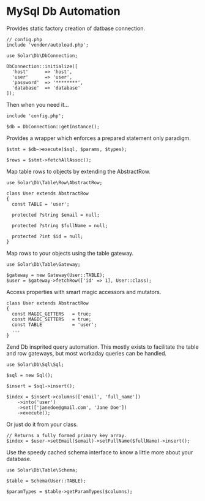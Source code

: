 # MySql Db Automation
Provides static factory creation of datbase connection.
```
// config.php
include 'vender/autoload.php';

use Solar\Db\DbConnection;

DbConnection::initialize([
  'host'      => 'host',
  'user'      => 'user',
  'password'  => '********',
  'database'  => 'database'
]);
```
Then when you need it...
```
include 'config.php';

$db = DbConnection::getInstance();
```
Provides a wrapper which enforces a prepared statement only paradigm.
```
$stmt = $db->execute($sql, $params, $types);

$rows = $stmt->fetchAllAssoc();
```
Map table rows to objects by extending the AbstractRow.
```
use Solar\Db\Table\Row\AbstractRow;

class User extends AbstractRow
{
  const TABLE = 'user';
  
  protected ?string $email = null;
  
  protected ?string $fullName = null;
  
  protected ?int $id = null;
}
```
Map rows to your objects using the table gateway.
```
use Solar\Db\Table\Gateway;

$gateway = new Gateway(User::TABLE);
$user = $gateway->fetchRow(['id' => 1], User::class);
```
Access properties with smart magic accessors and mutators.
```
class User extends AbstractRow
{
  const MAGIC_GETTERS   = true;
  const MAGIC_SETTERS   = true;
  const TABLE           = 'user';
  ...
}
```
Zend Db insprited query automation. This mostly exists to facilitate the table and row gateways, but most workaday queries can be handled.
```
use Solar\Db\Sql\Sql;

$sql = new Sql();

$insert = $sql->insert();

$index = $insert->columns(['email', 'full_name'])
    ->into('user')
    ->set(['janedoe@gmail.com', 'Jane Doe'])
    ->execute();
```
Or just do it from your class.
```
// Returns a fully formed primary key array.
$index = $user->setEmail($email)->setFullName($fullName)->insert();
```
Use the speedy cached schema interface to know a little more about your database.
```
use Solar\Db\Table\Schema;

$table = Schema(User::TABLE);

$paramTypes = $table->getParamTypes($columns);
```
